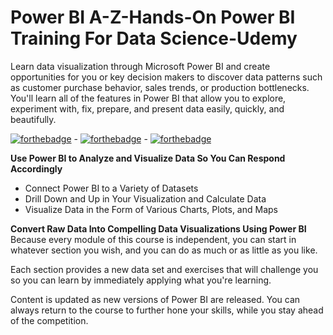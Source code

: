# Power BI A-Z-Hands-On Power BI Training For Data Science-Udemy
  Learn data visualization through Microsoft Power BI and create opportunities for you or key decision makers to discover data patterns such as customer purchase behavior, sales trends, or production bottlenecks.  You'll learn all of the features in Power BI that allow you to explore, experiment with, fix, prepare, and present data easily, quickly, and beautifully.

  [![forthebadge](https://forthebadge.com/images/badges/made-with-python.svg)](https://forthebadge.com) - [![forthebadge](https://forthebadge.com/images/badges/built-with-love.svg)](https://forthebadge.com) - [![forthebadge](https://forthebadge.com/images/badges/built-by-developers.svg)](https://forthebadge.com)

**Use Power BI to Analyze and Visualize Data So You Can Respond Accordingly**
* Connect Power BI to a Variety of Datasets
* Drill Down and Up in Your Visualization and Calculate Data
* Visualize Data in the Form of Various Charts, Plots, and Maps

**Convert Raw Data Into Compelling Data Visualizations Using Power BI**
 Because every module of this course is independent, you can start in whatever section you wish, and you can do as much or as little as you like.
 
 Each section provides a new data set and exercises that will challenge you so you can learn by immediately applying what you're learning.

 Content is updated as new versions of Power BI are released. You can always return to the course to further hone your skills, while you stay ahead of the competition.

